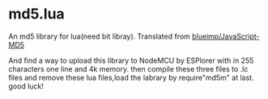 # md5.lua
An md5 library for lua(need bit libray). Translated from [blueimp/JavaScript-MD5](https://github.com/blueimp/JavaScript-MD5/blob/master/js/md5.js "blueimp/JavaScript-MD5")

And find a way to upload this library to NodeMCU by ESPlorer with in 255 characters one line and 4k memory.
then compile these three files to .lc files and remove these lua files,load the labrary by require"md5m" at last.
good luck!
